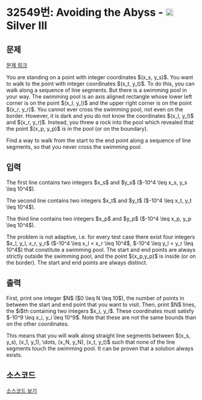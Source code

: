 # 32549번: Avoiding the Abyss - <img src="https://static.solved.ac/tier_small/8.svg" style="height:20px" /> Silver III

<!-- performance -->

<!-- 문제 제출 후 깃허브에 푸시를 했을 때 제출한 코드의 성능이 입력될 공간입니다.-->

<!-- end -->

## 문제

[문제 링크](https://boj.kr/32549)


<p>You are standing on a point with integer coordinates $(x_s, y_s)$. You want to walk to the point with integer coordinates $(x_t, y_t)$. To do this, you can walk along a sequence of line segments. But there is a swimming pool in your way. The swimming pool is an axis aligned rectangle whose lower left corner is on the point $(x_l, y_l)$ and the upper right corner is on the point $(x_r, y_r)$. You cannot ever cross the swimming pool, not even on the border. However, it is dark and you do not know the coordinates $(x_l, y_l)$ and $(x_r, y_r)$. Instead, you threw a rock into the pool which revealed that the point $(x_p, y_p)$ is in the pool (or on the boundary).</p>

<p>Find a way to walk from the start to the end point along a sequence of line segments, so that you never cross the swimming pool.</p>



## 입력


<p>The first line contains two integers $x_s$ and $y_s$ ($-10^4 \leq x_s, y_s \leq 10^4$).</p>

<p>The second line contains two integers $x_t$ and $y_t$ ($-10^4 \leq x_t, y_t \leq 10^4$).</p>

<p>The third line contains two integers $x_p$ and $y_p$ ($-10^4 \leq x_p, y_p \leq 10^4$).</p>

<p>The problem is not adaptive, i.e. for every test case there exist four integers $x_l, y_l, x_r, y_r$ ($-10^4 \leq x_l &lt; x_r \leq 10^4$, $-10^4 \leq y_l &lt; y_r \leq 10^4$) that constitute a swimming pool. The start and end points are always strictly outside the swimming pool, and the point $(x_p,y_p)$ is inside (or on the border). The start and end points are always distinct.</p>



## 출력


<p>First, print one integer $N$ ($0 \leq N \leq 10$), the number of points in between the start and end point that you want to visit. Then, print $N$ lines, the $i$th containing two integers $x_i, y_i$. These coordinates must satisfy $-10^9 \leq x_i, y_i \leq 10^9$. Note that these are not the same bounds than on the other coordinates.</p>

<p>This means that you will walk along straight line segments between $(x_s, y_s), (x_1, y_1), \dots, (x_N, y_N), (x_t, y_t)$ such that none of the line segments touch the swimming pool. It can be proven that a solution always exists.</p>



## 소스코드

[소스코드 보기](Main.java)